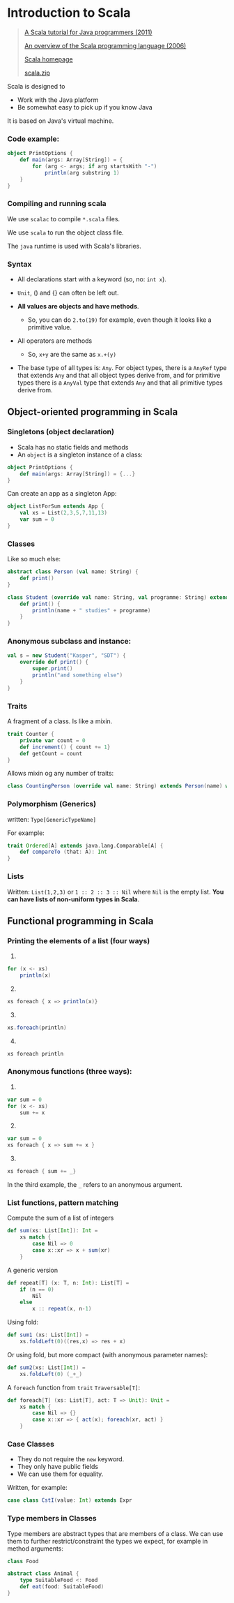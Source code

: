 # Introduction to Scala
> [A Scala tutorial for Java programmers (2011)](https://learnit.itu.dk/pluginfile.php/166124/course/section/88010/ScalaTutorial.pdf)
>
> [An overview of the Scala programming language (2006)](https://learnit.itu.dk/pluginfile.php/166124/course/section/88010/ScalaOverview.pdf)
>
> [Scala homepage](http://www.scala-lang.org/)
>
> [scala.zip](https://learnit.itu.dk/pluginfile.php/166124/course/section/88010/scala.zip)

Scala is designed to
- Work with the Java platform
- Be somewhat easy to pick up if you know Java

It is based on Java's virtual machine.

### Code example:
```scala
object PrintOptions {
	def main(args: Array[String]) = {
		for (arg <- args; if arg startsWith "-")
			println(arg substring 1)
	}
}
```

### Compiling and running scala
We use `scalac` to compile `*.scala` files.

We use `scala` to run the object class file.

The `java` runtime is used with Scala's libraries.

### Syntax
- All declarations start with a keyword (so, no: `int x`).
- `Unit`, () and {} can often be left out.
- **All values are objects and have methods**.
	-	So, you can do `2.to(19)` for example, even though it looks like a primitive value.
- All operators are methods
	-	So, `x+y` are the same as `x.+(y)`

- The base type of all types is: `Any`. For object types, there is a `AnyRef` type that extends `Any` and that all object types derive from, and for primitive types there is a `AnyVal` type that extends `Any` and that all primitive types derive from.

## Object-oriented programming in Scala
### Singletons (object declaration)

- Scala has no static fields and methods
- An `object` is a singleton instance of a class:
```scala
object PrintOptions {
	def main(args: Array[String]) = {...}
}
```

Can create an app as a singleton App:
```scala
object ListForSum extends App {
	val xs = List(2,3,5,7,11,13)
	var sum = 0
}
```

### Classes
Like so much else:
```scala
abstract class Person (val name: String) {
	def print()
}

class Student (override val name: String, val programme: String) extends Person(name) {
	def print() {
		println(name + " studies" + programme)
	}
}
```

### Anonymous subclass and instance:
```scala
val s = new Student("Kasper", "SDT") {
	override def print() {
		super.print()
		println("and something else")
	}
}
```

### Traits
A fragment of a class. Is like a mixin.
```scala
trait Counter {
	private var count = 0
	def increment() { count += 1}
	def getCount = count
}
```

Allows mixin og any number of traits:
```scala
class CountingPerson (override val name: String) extends Person(name) with Counter
```

### Polymorphism (Generics)
written: `Type[GenericTypeName]`

For example:
```scala
trait Ordered[A] extends java.lang.Comparable[A] {
	def compareTo (that: A): Int
}
```

### Lists
Written: `List(1,2,3)` or `1 :: 2 :: 3 :: Nil` where `Nil` is the empty list.
**You can have lists of non-uniform types in Scala**.

## Functional programming in Scala

### Printing the elements of a list (four ways)

1.
```scala
for (x <- xs)
	println(x)
```

2.
```scala
xs foreach { x => println(x)}
```

3.
```scala
xs.foreach(println)
```

4.
```scala
xs foreach println
```

### Anonymous functions (three ways):
1.
```scala
var sum = 0
for (x <- xs)
	sum += x
```

2.
```scala
var sum = 0
xs foreach { x => sum += x }
```

3.
```scala
xs foreach { sum += _}
```

In the third example, the `_` refers to an anonymous argument.

### List functions, pattern matching

Compute the sum of a list of integers
```scala
def sum(xs: List[Int]): Int =
	xs match {
		case Nil => 0
		case x::xr => x + sum(xr)
	}
```

A generic version
```scala
def repeat[T] (x: T, n: Int): List[T] =
	if (n == 0)
		Nil
	else
		x :: repeat(x, n-1)
```

Using fold:
```scala
def sum1 (xs: List[Int]) =
	xs.foldLeft(0)((res,x) => res + x)
```

Or using fold, but more compact (with anonymous parameter names):
```scala
def sum2(xs: List[Int]) =
	xs.foldLeft(0) (_+_)
```

A `foreach` function from `trait` `Traversable[T]`:
```scala
def foreach[T] (xs: List[T], act: T => Unit): Unit =
	xs match {
		case Nil => {}
		case x::xr => { act(x); foreach(xr, act) }
	}
```

### Case Classes
- They do not require the `new` keyword.
- They only have public fields
- We can use them for equality.


Written, for example:
```scala
case class CstI(value: Int) extends Expr
```

### Type members in Classes
Type members are abstract types that are members of a class.
We can use them to further restrict/constraint the types we expect, for example in method arguments:

```scala
class Food

abstract class Animal {
	type SuitableFood <: Food
	def eat(food: SuitableFood)
}
```
